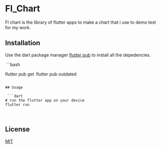 # Fl_Chart

Fl chart is the library of flutter apps to make a chart that i use to demo test for my work.

## Installation

Use the dart package manager [flutter pub](https://pub.dev/) to install all the depedencies.

⁠ ```bash

flutter pub get
 ⁠flutter pub outdated
```

## Usage

⁠ ```dart
# run the flutter app on your device
flutter run
```
 ⁠
## License

[MIT](https://github.com/Fir3fliesss/fl_chart/blob/main/LICENSE/)
